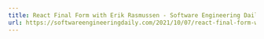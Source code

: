 ```yaml
---
title: React Final Form with Erik Rasmussen - Software Engineering Daily
url: https://softwareengineeringdaily.com/2021/10/07/react-final-form-with-erik-rasmussen/
---
```

